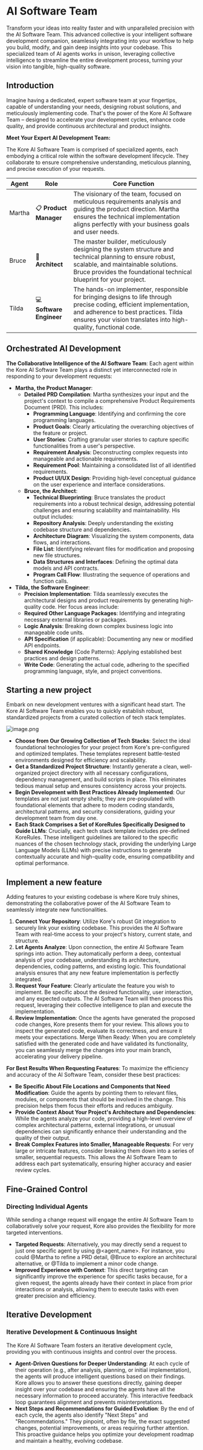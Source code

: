 # AI Software Team

Transform your ideas into reality faster and with unparalleled precision with the AI Software Team. This advanced collective is your intelligent software development companion, seamlessly integrating into your workflow to help you build, modify, and gain deep insights into your codebase. This specialized team of AI agents works in unison, leveraging collective intelligence to streamline the entire development process, turning your vision into tangible, high-quality software.

## Introduction

Imagine having a dedicated, expert software team at your fingertips, capable of understanding your needs, designing robust solutions, and meticulously implementing code. That's the power of the Kore AI Software Team – designed to accelerate your development cycles, enhance code quality, and provide continuous architectural and product insights.

**Meet Your Expert AI Development Team:**

The Kore AI Software Team is comprised of specialized agents, each embodying a critical role within the software development lifecycle. They collaborate to ensure comprehensive understanding, meticulous planning, and precise execution of your requests.

| Agent     | Role                  | Core Function |
|-----------|-----------------------|---------------|
| Martha    | 📋 **Product Manager**   | The visionary of the team, focused on meticulous requirements analysis and guiding the product direction. Martha ensures the technical implementation aligns perfectly with your business goals and user needs. |
| Bruce     | 📐 **Architect**         | The master builder, meticulously designing the system structure and technical planning to ensure robust, scalable, and maintainable solutions. Bruce provides the foundational technical blueprint for your project. |
| Tilda     | 💻 **Software Engineer** | The hands-on implementer, responsible for bringing designs to life through precise coding, efficient implementation, and adherence to best practices. Tilda ensures your vision translates into high-quality, functional code. |

## Orchestrated AI Development
**The Collaborative Intelligence of the AI Software Team**:
Each agent within the Kore AI Software Team plays a distinct yet interconnected role in responding to your development requests:

- **Martha, the Product Manager**:
  - **Detailed PRD Compilation**: Martha synthesizes your input and the project's context to compile a comprehensive Product Requirements Document (PRD). This includes:
    - **Programming Language**: Identifying and confirming the core programming languages.
    - **Product Goals**: Clearly articulating the overarching objectives of the feature or project.
    - **User Stories**: Crafting granular user stories to capture specific functionalities from a user's perspective.
    - **Requirement Analysis**: Deconstructing complex requests into manageable and actionable requirements.
    - **Requirement Pool**: Maintaining a consolidated list of all identified requirements.
    - **Product UI/UX Design**: Providing high-level conceptual guidance on the user experience and interface considerations.
  - **Bruce, the Architect**:
    - **Technical Blueprinting**: Bruce translates the product requirements into a robust technical design, addressing potential challenges and ensuring scalability and maintainability. His output includes:
    - **Repository Analysis**: Deeply understanding the existing codebase structure and dependencies.
    - **Architecture Diagram**: Visualizing the system components, data flows, and interactions.
    - **File List**: Identifying relevant files for modification and proposing new file structures.
    - **Data Structures and Interfaces**: Defining the optimal data models and API contracts.
    - **Program Call Flow**: Illustrating the sequence of operations and function calls.
- **Tilda, the Software Engineer**:
  - **Precision Implementation**: Tilda seamlessly executes the architectural designs and product requirements by generating high-quality code. Her focus areas include:
  - **Required Other Language Packages**: Identifying and integrating necessary external libraries or packages.
  - **Logic Analysis**: Breaking down complex business logic into manageable code units.
  - **API Specification** (if applicable): Documenting any new or modified API endpoints.
  - **Shared Knowledge** (Code Patterns): Applying established best practices and design patterns.
  - **Write Code**: Generating the actual code, adhering to the specified programming language, style, and project conventions.


## Starting a new project

Embark on new development ventures with a significant head start. The Kore AI Software Team enables you to quickly establish robust, standardized projects from a curated collection of tech stack templates.

![image.png](./assets/start_from_template.png)

- **Choose from Our Growing Collection of Tech Stacks**: Select the ideal foundational technologies for your project from Kore's pre-configured and optimized templates. These templates represent battle-tested environments designed for efficiency and scalability.
- **Get a Standardized Project Structure**: Instantly generate a clean, well-organized project directory with all necessary configurations, dependency management, and build scripts in place. This eliminates tedious manual setup and ensures consistency across your projects.
- **Begin Development with Best Practices Already Implemented**: Our templates are not just empty shells; they are pre-populated with foundational elements that adhere to modern coding standards, architectural patterns, and security considerations, guiding your development team from day one.
- **Each Stack Comprises a Set of KoreRules Specifically Designed to Guide LLMs**: Crucially, each tech stack template includes pre-defined KoreRules. These intelligent guidelines are tailored to the specific nuances of the chosen technology stack, providing the underlying Large Language Models (LLMs) with precise instructions to generate contextually accurate and high-quality code, ensuring compatibility and optimal performance.

## Implement a new feature

Adding features to your existing codebase is where Kore truly shines, demonstrating the collaborative power of the AI Software Team to seamlessly integrate new functionalities.

1. **Connect Your Repository**: Utilize Kore's robust Git integration to securely link your existing codebase. This provides the AI Software Team with real-time access to your project's history, current state, and structure.
2. **Let Agents Analyze**: Upon connection, the entire AI Software Team springs into action. They automatically perform a deep, contextual analysis of your codebase, understanding its architecture, dependencies, coding patterns, and existing logic. This foundational analysis ensures that any new feature implementation is perfectly integrated.
3. **Request Your Feature**: Clearly articulate the feature you wish to implement. Be specific about the desired functionality, user interaction, and any expected outputs. The AI Software Team will then process this request, leveraging their collective intelligence to plan and execute the implementation.
4. **Review Implementation**: Once the agents have generated the proposed code changes, Kore presents them for your review. This allows you to inspect the generated code, evaluate its correctness, and ensure it meets your expectations.
Merge When Ready: When you are completely satisfied with the generated code and have validated its functionality, you can seamlessly merge the changes into your main branch, accelerating your delivery pipeline.

**For Best Results When Requesting Features**:
To maximize the efficiency and accuracy of the AI Software Team, consider these best practices:

- **Be Specific About File Locations and Components that Need Modification**: Guide the agents by pointing them to relevant files, modules, or components that should be involved in the change. This precision helps them focus their efforts and reduces ambiguity.
- **Provide Context About Your Project's Architecture and Dependencies**: While the agents analyze your code, providing a high-level overview of complex architectural patterns, external integrations, or unusual dependencies can significantly enhance their understanding and the quality of their output.
- **Break Complex Features into Smaller, Manageable Requests**: For very large or intricate features, consider breaking them down into a series of smaller, sequential requests. This allows the AI Software Team to address each part systematically, ensuring higher accuracy and easier review cycles.

## Fine-Grained Control
### Directing Individual Agents
While sending a change request will engage the entire AI Software Team to collaboratively solve your request, Kore also provides the flexibility for more targeted interventions.

- **Targeted Requests**: Alternatively, you may directly send a request to just one specific agent by using @<agent_name>. For instance, you could @Martha to refine a PRD detail, @Bruce to explore an architectural alternative, or @Tilda to implement a minor code change.
- **Improved Experience with Context**: This direct targeting can significantly improve the experience for specific tasks because, for a given request, the agents already have their context in place from prior interactions or analysis, allowing them to execute tasks with even greater precision and efficiency.

## Iterative Development
### Iterative Development & Continuous Insight
The Kore AI Software Team fosters an iterative development cycle, providing you with continuous insights and control over the process.

- **Agent-Driven Questions for Deeper Understanding**: At each cycle of their operation (e.g., after analysis, planning, or initial implementation), the agents will produce intelligent questions based on their findings. Kore allows you to answer these questions directly, gaining deeper insight over your codebase and ensuring the agents have all the necessary information to proceed accurately. This interactive feedback loop guarantees alignment and prevents misinterpretations.
- **Next Steps and Recommendations for Guided Evolution**: By the end of each cycle, the agents also identify "Next Steps" and "Recommendations." They pinpoint, often by file, the exact suggested changes, potential improvements, or areas requiring further attention. This proactive guidance helps you optimize your development roadmap and maintain a healthy, evolving codebase.